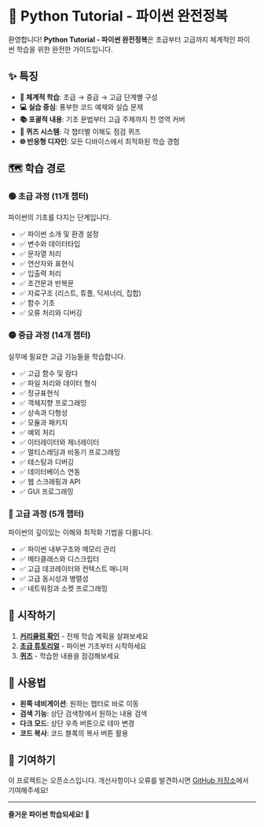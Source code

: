 # 🐍 Python Tutorial - 파이썬 완전정복

환영합니다! **Python Tutorial - 파이썬 완전정복**은 초급부터 고급까지 체계적인 파이썬 학습을 위한 완전한 가이드입니다.

## ✨ 특징

- **🎯 체계적 학습**: 초급 → 중급 → 고급 단계별 구성
- **💻 실습 중심**: 풍부한 코드 예제와 실습 문제
- **📚 포괄적 내용**: 기초 문법부터 고급 주제까지 전 영역 커버
- **🧪 퀴즈 시스템**: 각 챕터별 이해도 점검 퀴즈
- **🌐 반응형 디자인**: 모든 디바이스에서 최적화된 학습 경험

## 🗺️ 학습 경로

### 🟢 초급 과정 (11개 챕터)
파이썬의 기초를 다지는 단계입니다.

- ✅ 파이썬 소개 및 환경 설정
- ✅ 변수와 데이터타입
- ✅ 문자열 처리
- ✅ 연산자와 표현식
- ✅ 입출력 처리
- ✅ 조건문과 반복문
- ✅ 자료구조 (리스트, 튜플, 딕셔너리, 집합)
- ✅ 함수 기초
- ✅ 오류 처리와 디버깅

### 🟡 중급 과정 (14개 챕터)
실무에 필요한 고급 기능들을 학습합니다.

- ✅ 고급 함수 및 람다
- ✅ 파일 처리와 데이터 형식
- ✅ 정규표현식
- ✅ 객체지향 프로그래밍
- ✅ 상속과 다형성
- ✅ 모듈과 패키지
- ✅ 예외 처리
- ✅ 이터레이터와 제너레이터
- ✅ 멀티스레딩과 비동기 프로그래밍
- ✅ 테스팅과 디버깅
- ✅ 데이터베이스 연동
- ✅ 웹 스크래핑과 API
- ✅ GUI 프로그래밍

### 🔴 고급 과정 (5개 챕터)
파이썬의 깊이있는 이해와 최적화 기법을 다룹니다.

- ✅ 파이썬 내부구조와 메모리 관리
- ✅ 메타클래스와 디스크립터
- ✅ 고급 데코레이터와 컨텍스트 매니저
- ✅ 고급 동시성과 병렬성
- ✅ 네트워킹과 소켓 프로그래밍

## 🚀 시작하기

1. **[커리큘럼 확인](curricula/)** - 전체 학습 계획을 살펴보세요
2. **[초급 튜토리얼](tutorials/beginner/)** - 파이썬 기초부터 시작하세요
3. **[퀴즈](quizzes/)** - 학습한 내용을 점검해보세요

## 📖 사용법

- **왼쪽 네비게이션**: 원하는 챕터로 바로 이동
- **검색 기능**: 상단 검색창에서 원하는 내용 검색
- **다크 모드**: 상단 우측 버튼으로 테마 변경
- **코드 복사**: 코드 블록의 복사 버튼 활용

## 🤝 기여하기

이 프로젝트는 오픈소스입니다. 개선사항이나 오류를 발견하시면 [GitHub 저장소](https://github.com/devlikebear/python-tutorial)에서 기여해주세요!

---

**즐거운 파이썬 학습되세요! 🎉** 